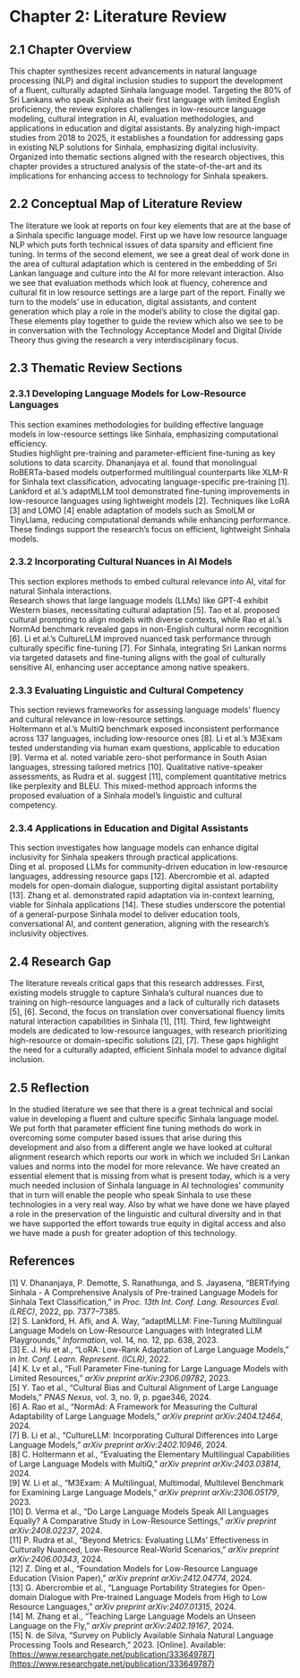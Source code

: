 # Chapter 2: Literature Review

## 2.1 Chapter Overview

This chapter synthesizes recent advancements in natural language processing (NLP) and digital inclusion studies to support the development of a fluent, culturally adapted Sinhala language model. Targeting the 80% of Sri Lankans who speak Sinhala as their first language with limited English proficiency, the review explores challenges in low-resource language modeling, cultural integration in AI, evaluation methodologies, and applications in education and digital assistants. By analyzing high-impact studies from 2018 to 2025, it establishes a foundation for addressing gaps in existing NLP solutions for Sinhala, emphasizing digital inclusivity. Organized into thematic sections aligned with the research objectives, this chapter provides a structured analysis of the state-of-the-art and its implications for enhancing access to technology for Sinhala speakers.

## 2.2 Conceptual Map of Literature Review

The literature we look at reports on four key elements that are at the base of a Sinhala specific language model. First up we have low resource language NLP which puts forth technical issues of data sparsity and efficient fine tuning. In terms of the second element, we see a great deal of work done in the area of cultural adaptation which is centered in the embedding of Sri Lankan language and culture into the AI for more relevant interaction. Also we see that evaluation methods which look at fluency, coherence and cultural fit in low resource settings are a large part of the report. Finally we turn to the models’ use in education, digital assistants, and content generation which play a role in the model’s ability to close the digital gap. These elements play together to guide the review which also we see to be in conversation with the Technology Acceptance Model and Digital Divide Theory thus giving the research a very interdisciplinary focus.
## 2.3 Thematic Review Sections

### 2.3.1 Developing Language Models for Low-Resource Languages

This section examines methodologies for building effective language models in low-resource settings like Sinhala, emphasizing computational efficiency.  
Studies highlight pre-training and parameter-efficient fine-tuning as key solutions to data scarcity. Dhananjaya et al. found that monolingual RoBERTa-based models outperformed multilingual counterparts like XLM-R for Sinhala text classification, advocating language-specific pre-training [1]. Lankford et al.’s adaptMLLM tool demonstrated fine-tuning improvements in low-resource languages using lightweight models [2]. Techniques like LoRA [3] and LOMO [4] enable adaptation of models such as SmolLM or TinyLlama, reducing computational demands while enhancing performance. These findings support the research’s focus on efficient, lightweight Sinhala models.

### 2.3.2 Incorporating Cultural Nuances in AI Models

This section explores methods to embed cultural relevance into AI, vital for natural Sinhala interactions.  
Research shows that large language models (LLMs) like GPT-4 exhibit Western biases, necessitating cultural adaptation [5]. Tao et al. proposed cultural prompting to align models with diverse contexts, while Rao et al.’s NormAd benchmark revealed gaps in non-English cultural norm recognition [6]. Li et al.’s CultureLLM improved nuanced task performance through culturally specific fine-tuning [7]. For Sinhala, integrating Sri Lankan norms via targeted datasets and fine-tuning aligns with the goal of culturally sensitive AI, enhancing user acceptance among native speakers.

### 2.3.3 Evaluating Linguistic and Cultural Competency

This section reviews frameworks for assessing language models’ fluency and cultural relevance in low-resource settings.  
Holtermann et al.’s MultiQ benchmark exposed inconsistent performance across 137 languages, including low-resource ones [8]. Li et al.’s M3Exam tested understanding via human exam questions, applicable to education [9]. Verma et al. noted variable zero-shot performance in South Asian languages, stressing tailored metrics [10]. Qualitative native-speaker assessments, as Rudra et al. suggest [11], complement quantitative metrics like perplexity and BLEU. This mixed-method approach informs the proposed evaluation of a Sinhala model’s linguistic and cultural competency.

### 2.3.4 Applications in Education and Digital Assistants

This section investigates how language models can enhance digital inclusivity for Sinhala speakers through practical applications.  
Ding et al. proposed LLMs for community-driven education in low-resource languages, addressing resource gaps [12]. Abercrombie et al. adapted models for open-domain dialogue, supporting digital assistant portability [13]. Zhang et al. demonstrated rapid adaptation via in-context learning, viable for Sinhala applications [14]. These studies underscore the potential of a general-purpose Sinhala model to deliver education tools, conversational AI, and content generation, aligning with the research’s inclusivity objectives.

## 2.4 Research Gap

The literature reveals critical gaps that this research addresses. First, existing models struggle to capture Sinhala’s cultural nuances due to training on high-resource languages and a lack of culturally rich datasets [5], [6]. Second, the focus on translation over conversational fluency limits natural interaction capabilities in Sinhala [1], [11]. Third, few lightweight models are dedicated to low-resource languages, with research prioritizing high-resource or domain-specific solutions [2], [7]. These gaps highlight the need for a culturally adapted, efficient Sinhala model to advance digital inclusion.

## 2.5 Reflection

In the studied literature we see that there is a great technical and social value in developing a fluent and culture specific Sinhala language model. We put forth that parameter efficient fine tuning methods do work in overcoming some computer based issues that arise during this development and also from a different angle we have looked at cultural alignment research which reports our work in which we included Sri Lankan values and norms into the model for more relevance. We have created an essential element that is missing from what is present today, which is a very much needed inclusion of Sinhala language in AI technologies’ community that in turn will enable the people who speak Sinhala to use these technologies in a very real way. Also by what we have done we have played a role in the preservation of the linguistic and cultural diversity and in that we have supported the effort towards true equity in digital access and also we have made a push for greater adoption of this technology.

## References

[1] V. Dhananjaya, P. Demotte, S. Ranathunga, and S. Jayasena, “BERTifying Sinhala - A Comprehensive Analysis of Pre-trained Language Models for Sinhala Text Classification,” in _Proc. 13th Int. Conf. Lang. Resources Eval. (LREC)_, 2022, pp. 7377–7385.  
[2] S. Lankford, H. Afli, and A. Way, “adaptMLLM: Fine-Tuning Multilingual Language Models on Low-Resource Languages with Integrated LLM Playgrounds,” _Information_, vol. 14, no. 12, pp. 638, 2023.  
[3] E. J. Hu et al., “LoRA: Low-Rank Adaptation of Large Language Models,” in _Int. Conf. Learn. Represent. (ICLR)_, 2022.  
[4] K. Lv et al., “Full Parameter Fine-tuning for Large Language Models with Limited Resources,” _arXiv preprint arXiv:2306.09782_, 2023.  
[5] Y. Tao et al., “Cultural Bias and Cultural Alignment of Large Language Models,” _PNAS Nexus_, vol. 3, no. 9, p. pgae346, 2024.  
[6] A. Rao et al., “NormAd: A Framework for Measuring the Cultural Adaptability of Large Language Models,” _arXiv preprint arXiv:2404.12464_, 2024.  
[7] B. Li et al., “CultureLLM: Incorporating Cultural Differences into Large Language Models,” _arXiv preprint arXiv:2402.10946_, 2024.  
[8] C. Holtermann et al., “Evaluating the Elementary Multilingual Capabilities of Large Language Models with MultiQ,” _arXiv preprint arXiv:2403.03814_, 2024.  
[9] W. Li et al., “M3Exam: A Multilingual, Multimodal, Multilevel Benchmark for Examining Large Language Models,” _arXiv preprint arXiv:2306.05179_, 2023.  
[10] D. Verma et al., “Do Large Language Models Speak All Languages Equally? A Comparative Study in Low-Resource Settings,” _arXiv preprint arXiv:2408.02237_, 2024.  
[11] P. Rudra et al., “Beyond Metrics: Evaluating LLMs’ Effectiveness in Culturally Nuanced, Low-Resource Real-World Scenarios,” _arXiv preprint arXiv:2406.00343_, 2024.  
[12] Z. Ding et al., “Foundation Models for Low-Resource Language Education (Vision Paper),” _arXiv preprint arXiv:2412.04774_, 2024.  
[13] G. Abercrombie et al., “Language Portability Strategies for Open-domain Dialogue with Pre-trained Language Models from High to Low Resource Languages,” _arXiv preprint arXiv:2407.01315_, 2024.  
[14] M. Zhang et al., “Teaching Large Language Models an Unseen Language on the Fly,” _arXiv preprint arXiv:2402.19167_, 2024.  
[15] N. de Silva, “Survey on Publicly Available Sinhala Natural Language Processing Tools and Research,” 2023. [Online]. Available: [https://www.researchgate.net/publication/333649787](https://www.researchgate.net/publication/333649787)